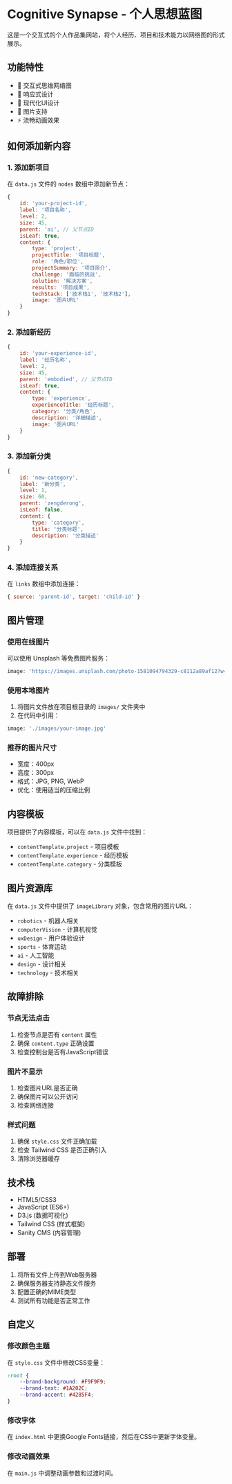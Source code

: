 # Cognitive Synapse - 个人思想蓝图

这是一个交互式的个人作品集网站，将个人经历、项目和技术能力以网络图的形式展示。

## 功能特性

- 🧠 交互式思维网络图
- 📱 响应式设计
- 🎨 现代化UI设计
- 📸 图片支持
- ⚡ 流畅动画效果

## 如何添加新内容

### 1. 添加新项目

在 `data.js` 文件的 `nodes` 数组中添加新节点：

```javascript
{
    id: 'your-project-id', 
    label: '项目名称', 
    level: 2, 
    size: 45, 
    parent: 'ai', // 父节点ID
    isLeaf: true,
    content: {
        type: 'project',
        projectTitle: '项目标题',
        role: '角色/职位',
        projectSummary: '项目简介',
        challenge: '面临的挑战',
        solution: '解决方案',
        results: '项目成果',
        techStack: ['技术栈1', '技术栈2'],
        image: '图片URL'
    }
}
```

### 2. 添加新经历

```javascript
{
    id: 'your-experience-id',
    label: '经历名称',
    level: 2,
    size: 45,
    parent: 'embodied', // 父节点ID
    isLeaf: true,
    content: {
        type: 'experience',
        experienceTitle: '经历标题',
        category: '分类/角色',
        description: '详细描述',
        image: '图片URL'
    }
}
```

### 3. 添加新分类

```javascript
{
    id: 'new-category',
    label: '新分类',
    level: 1,
    size: 60,
    parent: 'zengderong',
    isLeaf: false,
    content: {
        type: 'category',
        title: '分类标题',
        description: '分类描述'
    }
}
```

### 4. 添加连接关系

在 `links` 数组中添加连接：

```javascript
{ source: 'parent-id', target: 'child-id' }
```

## 图片管理

### 使用在线图片

可以使用 Unsplash 等免费图片服务：

```javascript
image: 'https://images.unsplash.com/photo-1581094794329-c8112a89af12?w=400&h=300&fit=crop'
```

### 使用本地图片

1. 将图片文件放在项目根目录的 `images/` 文件夹中
2. 在代码中引用：

```javascript
image: './images/your-image.jpg'
```

### 推荐的图片尺寸

- 宽度：400px
- 高度：300px
- 格式：JPG, PNG, WebP
- 优化：使用适当的压缩比例

## 内容模板

项目提供了内容模板，可以在 `data.js` 文件中找到：

- `contentTemplate.project` - 项目模板
- `contentTemplate.experience` - 经历模板
- `contentTemplate.category` - 分类模板

## 图片资源库

在 `data.js` 文件中提供了 `imageLibrary` 对象，包含常用的图片URL：

- `robotics` - 机器人相关
- `computerVision` - 计算机视觉
- `uxDesign` - 用户体验设计
- `sports` - 体育运动
- `ai` - 人工智能
- `design` - 设计相关
- `technology` - 技术相关

## 故障排除

### 节点无法点击

1. 检查节点是否有 `content` 属性
2. 确保 `content.type` 正确设置
3. 检查控制台是否有JavaScript错误

### 图片不显示

1. 检查图片URL是否正确
2. 确保图片可以公开访问
3. 检查网络连接

### 样式问题

1. 确保 `style.css` 文件正确加载
2. 检查 Tailwind CSS 是否正确引入
3. 清除浏览器缓存

## 技术栈

- HTML5/CSS3
- JavaScript (ES6+)
- D3.js (数据可视化)
- Tailwind CSS (样式框架)
- Sanity CMS (内容管理)

## 部署

1. 将所有文件上传到Web服务器
2. 确保服务器支持静态文件服务
3. 配置正确的MIME类型
4. 测试所有功能是否正常工作

## 自定义

### 修改颜色主题

在 `style.css` 文件中修改CSS变量：

```css
:root {
    --brand-background: #F9F9F9;
    --brand-text: #1A202C;
    --brand-accent: #4285F4;
}
```

### 修改字体

在 `index.html` 中更换Google Fonts链接，然后在CSS中更新字体变量。

### 修改动画效果

在 `main.js` 中调整动画参数和过渡时间。 